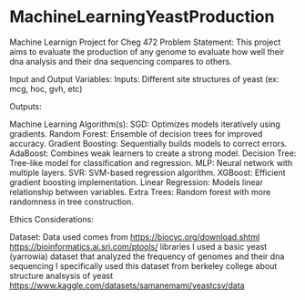 # MachineLearningYeastProduction
Machine Learnign Project for Cheg 472
Problem Statement:
This project aims to evaluate the production of any genome to evaluate how well their dna analysis and their dna sequencing compares to others.

Input and Output Variables:
Inputs:
Different site structures of yeast (ex: mcg, hoc, gvh, etc)

Outputs:


Machine Learning Algorithm(s): 
SGD: Optimizes models iteratively using gradients.
Random Forest: Ensemble of decision trees for improved accuracy.
Gradient Boosting: Sequentially builds models to correct errors.
AdaBoost: Combines weak learners to create a strong model.
Decision Tree: Tree-like model for classification and regression.
MLP: Neural network with multiple layers.
SVR: SVM-based regression algorithm.
XGBoost: Efficient gradient boosting implementation.
Linear Regression: Models linear relationship between variables.
Extra Trees: Random forest with more randomness in tree construction.
  
Ethics Considerations:

Dataset:  Data used comes from https://biocyc.org/download.shtml  https://bioinformatics.ai.sri.com/ptools/ libraries
I used a basic yeast (yarrowia) dataset that analyzed the frequency of genomes and their dna sequencing
I specifically used this dataset from berkeley college about structure analsysis of yeast https://www.kaggle.com/datasets/samanemami/yeastcsv/data
